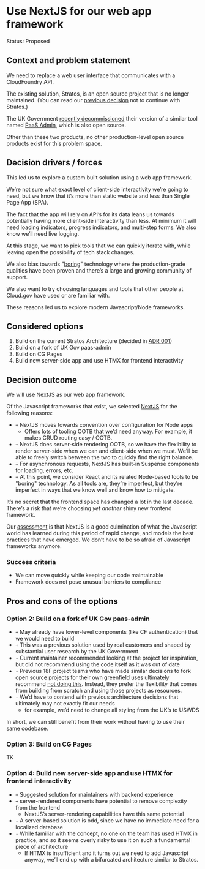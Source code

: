 # Use NextJS for our web app framework

Status: Proposed

## Context and problem statement

We need to replace a web user interface that communicates with a CloudFoundry API.

The existing solution, Stratos, is an open source project that is no longer maintained. (You can read our [previous decision](https://github.com/cloud-gov/cg-ui/blob/main/docs/adr/01_drop-consideration-of-stratos.md) not to continue with Stratos.)

The UK Government [recently decommissioned](https://gds.blog.gov.uk/2022/07/12/why-weve-decided-to-decommission-gov-uk-paas-platform-as-a-service/) their version of a similar tool named [PaaS Admin](https://github.com/alphagov/paas-admin/), which is also open source.

Other than these two products, no other production-level open source products exist for this problem space.

## Decision drivers / forces

This led us to explore a custom built solution using a web app framework.

We’re not sure what exact level of client-side interactivity we’re going to need, but we know that it’s more than static website and less than Single Page App (SPA).

The fact that the app will rely on API’s for its data leans us towards potentially having more client-side interactivity than less. At minimum it will need loading indicators, progress indicators, and multi-step forms. We also know we’ll need live logging.

At this stage, we want to pick tools that we can quickly iterate with, while leaving open the possibility of tech stack changes.

We also bias towards "[boring](https://boringtechnology.club/)" technology where the production-grade qualities have been proven and there’s a large and growing community of support.

We also want to try choosing languages and tools that other people at Cloud.gov have used or are familiar with.

These reasons led us to explore modern Javascript/Node frameworks.

## Considered options

1. Build on the current Stratos Architecture (decided in [ADR 001](https://github.com/cloud-gov/cg-ui/blob/main/docs/adr/01_drop-consideration-of-stratos.md))
1. Build on a fork of UK Gov paas-admin
1. Build on CG Pages
1. Build new server-side app and use HTMX for frontend interactivity

## Decision outcome

We will use NextJS as our web app framework.

Of the Javascript frameworks that exist, we selected [NextJS](https://nextjs.org/) for the following reasons:

- `+` NextJS moves towards convention over configuration for Node apps
  - Offers lots of tooling OOTB that we’d need anyway. For example, it makes CRUD routing easy / OOTB.
- `+` NextJS does server-side rendering OOTB, so we have the flexibility to render server-side when we can and client-side when we must. We’ll be able to freely switch between the two to quickly find the right balance.
- `+` For asynchronous requests, NextJS has built-in Suspense components for loading, errors, etc.
- `+` At this point, we consider React and its related Node-based tools to be "boring" technology. As all tools are, they’re imperfect, but they’re imperfect in ways that we know well and know how to mitigate.

It’s no secret that the frontend space has changed a lot in the last decade. There’s a risk that we’re choosing _yet another_ shiny new frontend framework.

Our [assessment](https://github.com/cloud-gov/cg-ui/blob/main/nextjs/nextjs-site/_docs/assessment.md) is that NextJS is a good culmination of what the Javascript world has learned during this period of rapid change, and models the best practices that have emerged. We don’t have to be so afraid of Javascript frameworks anymore.

### Success criteria <!-- optional -->

- We can move quickly while keeping our code maintainable
- Framework does not pose unusual barriers to compliance

## Pros and cons of the options <!-- optional -->

### Option 2: Build on a fork of UK Gov paas-admin

- `+` May already have lower-level components (like CF authentication) that we would need to build
- `+` This was a previous solution used by real customers and shaped by substantial user research by the UK Government
- `-` Current maintainer recommended looking at the project for inspiration, but did not recommend using the code itself as it was  out of date
- `-` Previous 18F project teams who have made similar decisions to fork open source projects for their own greenfield uses ultimately recommend [not doing this](https://docs.google.com/document/d/1EIhM9OaZ53554QPqMTQmEK0ERoKJoCZ9n-bQJexw6EQ/). Instead, they prefer the flexibility that comes from building from scratch and using those projects as resources.
- `-` We’d have to contend with previous architecture decisions that ultimately may not exactly fit our needs
  - for example, we’d need to change all styling from the UK’s to USWDS

In short, we can still benefit from their work without having to use their same codebase.

### Option 3: Build on CG Pages

TK

### Option 4: Build new server-side app and use HTMX for frontend interactivity

- `+` Suggested solution for maintainers with backend experience
- `+` server-rendered components have potential to remove complexity from the frontend
  - NextJS’s server-rendering capabilities have this same potential
- `-` A server-based solution is odd, since we have no immediate need for a localized database
- `-` While familiar with the concept, no one on the team has used HTMX in practice, and so it seems overly risky to use it on such a fundamental piece of architecture
    - If HTMX is insufficient and it turns out we need to add Javascript anyway, we’ll end up with a bifurcated architecture similar to Stratos.
